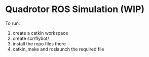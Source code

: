 # Quadrotor ROS Simulation (WIP)

To run:

1. create a catkin workspace 
2. create scr/flybot/
3. install the repo files there
4. catkin_make and roslaunch the required file
